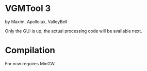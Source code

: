 # VGMTool 3

by Maxim, Apollolux, ValleyBell

Only the GUI is up; the actual processing code will be available next.

# Compilation

For now requires MinGW.
